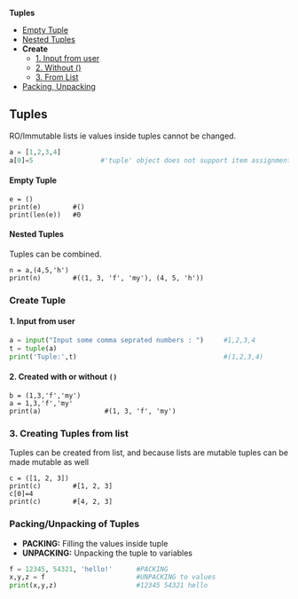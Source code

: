**Tuples**
  - [Empty Tuple](#e)
  - [Nested Tuples](#n)
- **Create**
  - [1. Input from user](#c1)
  - [2. Without ()](#c2)
  - [3. From List](#c3)
- [Packing, Unpacking](#pu)

## Tuples
RO/Immutable lists ie values inside tuples cannot be changed.
```py
a = [1,2,3,4]
a[0]=5                 #'tuple' object does not support item assignment
```
<a name=e></a>
#### Empty Tuple
```
e = ()
print(e)        #()
print(len(e))   #0
```
<a name=n></a>
#### Nested Tuples
Tuples can be combined.
```
n = a,(4,5,'h')
print(n)        #((1, 3, 'f', 'my'), (4, 5, 'h'))
```

### Create Tuple
<a name=c1></a>
#### 1. Input from user
```py
a = input("Input some comma seprated numbers : ")     #1,2,3,4
t = tuple(a)
print('Tuple:',t)                                     #(1,2,3,4)
```
<a name=c2></a>
#### 2. Created with or without `()`
```
b = (1,3,'f','my')
a = 1,3,'f','my'
print(a)                #(1, 3, 'f', 'my')
```
<a name=c3></a>
### 3. Creating Tuples from list
Tuples can be created from list, and because lists are mutable tuples can be made mutable as well
```
c = ([1, 2, 3])
print(c)        #[1, 2, 3]
c[0]=4
print(c)        #[4, 2, 3]
```

<a name=pu></a>
### Packing/Unpacking of Tuples
- **PACKING:** Filling the values inside tuple
- **UNPACKING:** Unpacking the tuple to variables
```py
f = 12345, 54321, 'hello!'      #PACKING
x,y,z = f                       #UNPACKING to values
print(x,y,z)                    #12345 54321 hello
```
